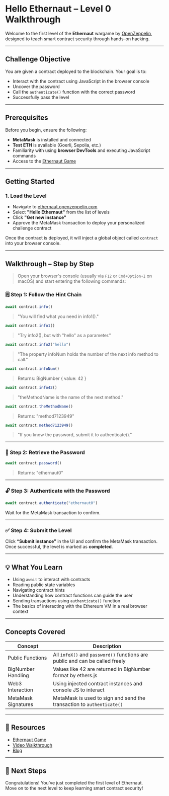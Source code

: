 # Hello Ethernaut – Level 0 Walkthrough

Welcome to the first level of the **Ethernaut** wargame by [OpenZeppelin](https://ethernaut.openzeppelin.com/), designed to teach smart contract security through hands-on hacking.

---

## Challenge Objective

You are given a contract deployed to the blockchain. Your goal is to:

- Interact with the contract using JavaScript in the browser console
- Uncover the password
- Call the `authenticate()` function with the correct password
- Successfully pass the level

---

## Prerequisites

Before you begin, ensure the following:

- **MetaMask** is installed and connected
- **Test ETH** is available (Goerli, Sepolia, etc.)
- Familiarity with using **browser DevTools** and executing JavaScript commands
- Access to the [Ethernaut Game](https://ethernaut.openzeppelin.com/)

---

## Getting Started

### 1. **Load the Level**

- Navigate to [ethernaut.openzeppelin.com](https://ethernaut.openzeppelin.com/)
- Select **"Hello Ethernaut"** from the list of levels
- Click **"Get new instance"**
- Approve the MetaMask transaction to deploy your personalized challenge contract

Once the contract is deployed, it will inject a global object called `contract` into your browser console.

---

## Walkthrough – Step by Step

> Open your browser's console (usually via `F12` or `Cmd+Option+I` on macOS) and start entering the following commands:

### 🗒️ Step 1: Follow the Hint Chain

```js
await contract.info()
```
> "You will find what you need in info1()."

```js
await contract.info1()
```
> "Try info2(), but with "hello" as a parameter."

```js
await contract.info2("hello")
```
> "The property infoNum holds the number of the next info method to call."

```js
await contract.infoNum()
```
> Returns: BigNumber { value: 42 }

```js
await contract.info42()
```
> "theMethodName is the name of the next method."

```js
await contract.theMethodName()
```
> Returns: "method7123949"

```js
await contract.method7123949()
```
> "If you know the password, submit it to authenticate()."

---

### 🔐 Step 2: Retrieve the Password

```js
await contract.password()
```
> Returns: "ethernaut0"

---

### 🔓 Step 3: Authenticate with the Password

```js
await contract.authenticate("ethernaut0")
```
Wait for the MetaMask transaction to confirm.

---

### ✅ Step 4: Submit the Level

Click **“Submit instance”** in the UI and confirm the MetaMask transaction. Once successful, the level is marked as **completed**.

---

## 💡 What You Learn

- Using `await` to interact with contracts
- Reading public state variables
- Navigating contract hints
- Understanding how contract functions can guide the user
- Sending transactions using `authenticate()` function
- The basics of interacting with the Ethereum VM in a real browser context

---

## Concepts Covered

| Concept             | Description                                                                  |
| ------------------- | ---------------------------------------------------------------------------- |
| Public Functions    | All `infoX()` and `password()` functions are public and can be called freely |
| BigNumber Handling  | Values like 42 are returned in BigNumber format by ethers.js                 |
| Web3 Interaction    | Using injected contract instances and console JS to interact                 |
| MetaMask Signatures | MetaMask is used to sign and send the transaction to `authenticate()`        |

---

## 📁 Resources

- [Ethernaut Game](https://ethernaut.openzeppelin.com/)
- [Video Walkthrough](https://www.youtube.com/watch?v=Hzu36mTJLeA)
- [Blog](https://shubhamm.me/blog/07-ethernaut-challenges-hello-ethernaut)

---

## 🏁 Next Steps

Congratulations! You’ve just completed the first level of Ethernaut.  
Move on to the next level to keep learning smart contract security!
